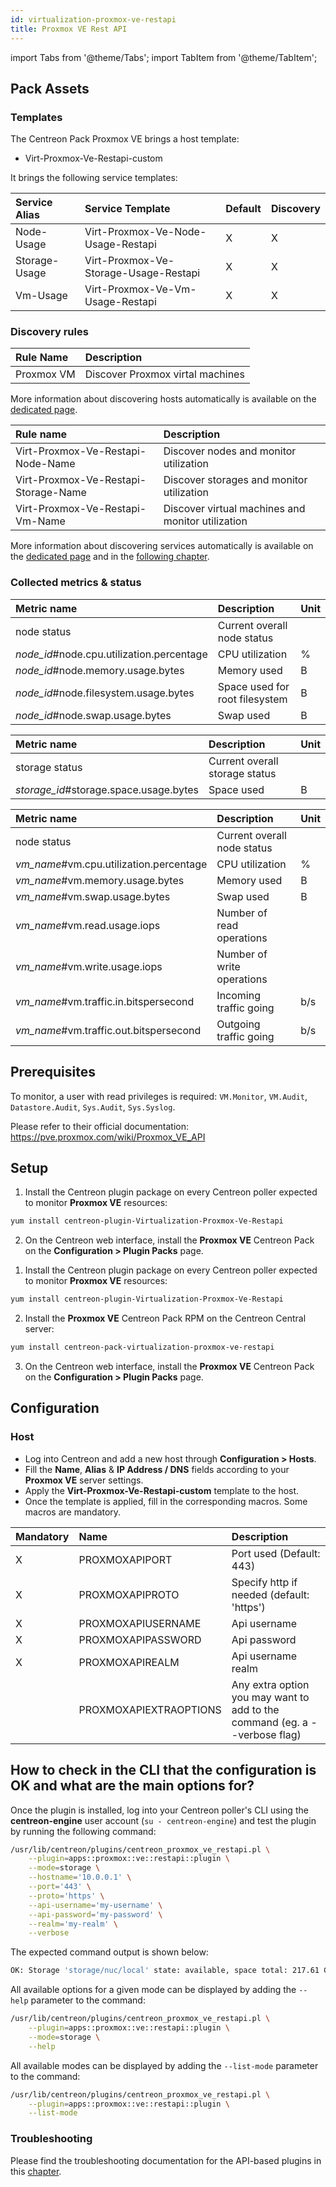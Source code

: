 ```yaml
---
id: virtualization-proxmox-ve-restapi
title: Proxmox VE Rest API
---
```

import Tabs from '@theme/Tabs';
import TabItem from '@theme/TabItem';

## Pack Assets

### Templates

The Centreon Pack Proxmox VE brings a host template:
* Virt-Proxmox-Ve-Restapi-custom

It brings the following service templates:

| Service Alias | Service Template                      | Default | Discovery |
|:--------------|:--------------------------------------|:--------|:----------|
| Node-Usage    | Virt-Proxmox-Ve-Node-Usage-Restapi    | X       | X         |
| Storage-Usage | Virt-Proxmox-Ve-Storage-Usage-Restapi | X       | X         |
| Vm-Usage      | Virt-Proxmox-Ve-Vm-Usage-Restapi      | X       | X         |

### Discovery rules

<Tabs groupId="sync">
<TabItem value="Host" label="Host">

| Rule Name          | Description                      |
|:-------------------|:---------------------------------|
| Proxmox VM         | Discover Proxmox virtal machines |

More information about discovering hosts automatically is available on the [dedicated page](/docs/monitoring/discovery/hosts-discovery).

</TabItem>
<TabItem value="Service" label="Service">

| Rule name                            | Description                                       |
|:-------------------------------------|:--------------------------------------------------|
| Virt-Proxmox-Ve-Restapi-Node-Name    | Discover nodes and monitor utilization            |
| Virt-Proxmox-Ve-Restapi-Storage-Name | Discover storages and monitor utilization         |
| Virt-Proxmox-Ve-Restapi-Vm-Name      | Discover virtual machines and monitor utilization |

More information about discovering services automatically is available on the [dedicated page](/docs/monitoring/discovery/services-discovery)
and in the [following chapter](/docs/monitoring/discovery/services-discovery/#discovery-rules).

</TabItem>
</Tabs>

### Collected metrics & status

<Tabs groupId="sync">
<TabItem value="Node-Usage" label="Node-Usage">

| Metric name                               | Description                    | Unit  |
| :---------------------------------------- | :----------------------------- | :---- |
| node status                               | Current overall node status    |       |
| *node_id*#node.cpu.utilization.percentage | CPU utilization                | %     |
| *node_id*#node.memory.usage.bytes         | Memory used                    | B     |
| *node_id*#node.filesystem.usage.bytes     | Space used for root filesystem | B     |
| *node_id*#node.swap.usage.bytes           | Swap used                      | B     |

</TabItem>
<TabItem value="Storage-Usage" label="Storage-Usage">

| Metric name                            | Description                    | Unit  |
| :------------------------------------- | :----------------------------- | :---- |
| storage status                         | Current overall storage status |       |
| *storage_id*#storage.space.usage.bytes | Space used                     | B     |

</TabItem>
<TabItem value="Vm-Usage" label="Vm-Usage">

| Metric name                             | Description                    | Unit  |
| :-------------------------------------- | :----------------------------- | :---- |
| node status                             | Current overall node status    |       |
| *vm_name*#vm.cpu.utilization.percentage | CPU utilization                | %     |
| *vm_name*#vm.memory.usage.bytes         | Memory used                    | B     |
| *vm_name*#vm.swap.usage.bytes           | Swap used                      | B     |
| *vm_name*#vm.read.usage.iops            | Number of read operations      |       |
| *vm_name*#vm.write.usage.iops           | Number of write operations     |       |
| *vm_name*#vm.traffic.in.bitspersecond   | Incoming traffic going         | b/s   |
| *vm_name*#vm.traffic.out.bitspersecond  | Outgoing traffic going         | b/s   |

</TabItem>
</Tabs>

## Prerequisites

To monitor, a user with read privileges is required: `VM.Monitor`, `VM.Audit`, `Datastore.Audit`, `Sys.Audit`, `Sys.Syslog`.

Please refer to their official documentation: https://pve.proxmox.com/wiki/Proxmox_VE_API

## Setup

<Tabs groupId="sync">
<TabItem value="Online License" label="Online License">

1. Install the Centreon plugin package on every Centreon poller expected to monitor **Proxmox VE** resources:

```bash
yum install centreon-plugin-Virtualization-Proxmox-Ve-Restapi
```

2. On the Centreon web interface, install the **Proxmox VE** Centreon Pack on the **Configuration > Plugin Packs** page.

</TabItem>

<TabItem value="Offline License" label="Offline License">

1. Install the Centreon plugin package on every Centreon poller expected to monitor **Proxmox VE** resources:

```bash
yum install centreon-plugin-Virtualization-Proxmox-Ve-Restapi
```

2. Install the **Proxmox VE** Centreon Pack RPM on the Centreon Central server:

```bash
yum install centreon-pack-virtualization-proxmox-ve-restapi
```

3. On the Centreon web interface, install the **Proxmox VE** Centreon Pack on the **Configuration > Plugin Packs** page.

</TabItem>
</Tabs>

## Configuration

### Host

* Log into Centreon and add a new host through **Configuration > Hosts**.
* Fill the **Name**, **Alias** & **IP Address / DNS** fields according to your **Proxmox VE** server settings.
* Apply the **Virt-Proxmox-Ve-Restapi-custom** template to the host.
* Once the template is applied, fill in the corresponding macros. Some macros are mandatory.

| Mandatory | Name                   | Description                                                                |
| :-------- | :--------------------- | :------------------------------------------------------------------------- |
| X         | PROXMOXAPIPORT         | Port used (Default: 443)                                                   |
| X         | PROXMOXAPIPROTO        | Specify http if needed (default: 'https')                                  |
| X         | PROXMOXAPIUSERNAME     | Api username                                                               |
| X         | PROXMOXAPIPASSWORD     | Api password                                                               |
| X         | PROXMOXAPIREALM        | Api username realm                                                         |
|           | PROXMOXAPIEXTRAOPTIONS | Any extra option you may want to add to the command (eg. a --verbose flag) |

## How to check in the CLI that the configuration is OK and what are the main options for? 

Once the plugin is installed, log into your Centreon poller's CLI using the
**centreon-engine** user account (`su - centreon-engine`) and test the plugin by
running the following command:

```bash
/usr/lib/centreon/plugins/centreon_proxmox_ve_restapi.pl \
    --plugin=apps::proxmox::ve::restapi::plugin \
    --mode=storage \
    --hostname='10.0.0.1' \
    --port='443' \
    --proto='https' \
    --api-username='my-username' \
    --api-password='my-password' \
    --realm='my-realm' \
    --verbose
```

The expected command output is shown below:

```bash
OK: Storage 'storage/nuc/local' state: available, space total: 217.61 GB used: 145.86 GB (67.03%) free: 71.76 GB (32.97%) | 'storage/nuc/local#storage.space.usage.bytes'=156610641920B;;;0;233658822656
```

All available options for a given mode can be displayed by adding the 
`--help` parameter to the command:

```bash
/usr/lib/centreon/plugins/centreon_proxmox_ve_restapi.pl \
    --plugin=apps::proxmox::ve::restapi::plugin \
    --mode=storage \
    --help
```

All available modes can be displayed by adding the 
`--list-mode` parameter to the command:

```bash
/usr/lib/centreon/plugins/centreon_proxmox_ve_restapi.pl \
    --plugin=apps::proxmox::ve::restapi::plugin \
    --list-mode
```

### Troubleshooting

Please find the troubleshooting documentation for the API-based plugins in
this [chapter](../getting-started/how-to-guides/troubleshooting-plugins.md#http-and-api-checks).

